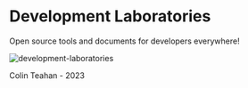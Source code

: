 # Development Laboratories

Open source tools and documents for developers everywhere!

![development-laboratories](https://github.com/development-laboratories/.github/assets/10716803/534804ad-33ad-4d92-b50c-4c36d218f6a2)

Colin Teahan - 2023
